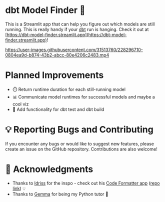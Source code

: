 # dbt Model Finder 🦈

This is a Streamlit app that can help you figure out which models are still running. This is really handy if your [dbt](https://www.getdbt.com) run is hanging. Check it out at [https://dbt-model-finder.streamlit.app](https://dbt-model-finder.streamlit.app)!

https://user-images.githubusercontent.com/31513760/228296710-0804ea9d-b874-43b2-abcc-80e4206c2483.mp4

# Planned Improvements

* ⏱️ Return runtime duration for each still-running model
* 📊 Communicate model runtimes for successful models and maybe a cool viz
* 📝 Add functionality for dbt test and dbt build

# 💡 Reporting Bugs and Contributing

If you encounter any bugs or would like to suggest new features, please create an issue on the GitHub repository. Contributions are also welcome! 

# 🙏 Acknowledgments 

* Thanks to [Idriss](https://github.com/idrisschebak) for the inspo - check out his [Code Formatter app](https://codeformatter.streamlit.app/) ([repo link](https://github.com/idrisschebak/code_formatter)) 💡
* Thanks to [Gemma](https://github.com/glsdown) for being my Python tutor 🐍
